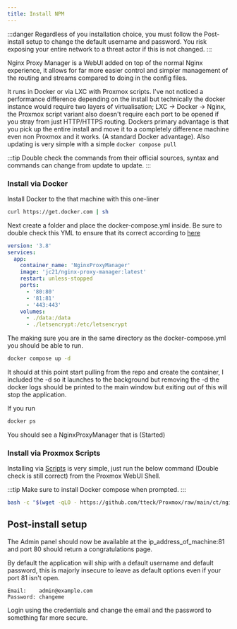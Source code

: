 ```yaml
--- 
title: Install NPM
---
```


:::danger
Regardless of you installation choice, you must follow the Post-install setup to change the default username and password. You risk exposing your entire network to a threat actor if this is not changed.
:::


Nginx Proxy Manager is a WebUI added on top of the normal Nginx experience, it allows for far more easier control and simpler management of the routing and streams compared to doing in the config files.

It runs in Docker or via LXC with Proxmox scripts. 
I've not noticed a performance difference depending on the install but technically the docker instance would require two layers of virtualisation; LXC -> Docker -> Nginx, the Proxmox script variant also doesn't require each port to be opened if you stray from just HTTP/HTTPS routing. Dockers primary advantage is that you pick up the entire install and move it to a completely difference machine even non Proxmox and it works. (A standard Docker advantage). Also updating is very simple with a simple `docker compose pull`

:::tip
Double check the commands from their official sources, syntax and commands can change from update to update. 
:::

### Install via Docker 

Install Docker to the that machine with this one-liner
```sh
curl https://get.docker.com | sh
```

Next create a folder and place the docker-compose.yml inside. Be sure to double check this YML to ensure that its correct according to [here](https://nginxproxymanager.com/guide/#quick-setup)

```yml
version: '3.8'
services:
  app:
    container_name: 'NginxProxyManager'
    image: 'jc21/nginx-proxy-manager:latest'
    restart: unless-stopped
    ports:
      - '80:80'
      - '81:81'
      - '443:443'
    volumes:
      - ./data:/data
      - ./letsencrypt:/etc/letsencrypt
```

The making sure you are in the same directory as the docker-compose.yml you should be able to run. 
``` bash
docker compose up -d
```

It should at this point start pulling from the repo and create the container, I included the -d so it launches to the background but removing the -d the docker logs should be printed to the main window but exiting out of this will stop the application.

If you run 
```bash
docker ps
```

You should see a NginxProxyManager that is (Started)

### Install via Proxmox Scripts 

Installing via [Scripts](https://tteck.github.io/Proxmox/) is very simple, just run the below command (Double check is still correct) from the Proxmox WebUI Shell. 

:::tip
Make sure to install Docker compose when prompted.
:::

```bash
bash -c "$(wget -qLO - https://github.com/tteck/Proxmox/raw/main/ct/nginxproxymanager.sh)"
```


## Post-install setup 

The Admin panel should now be available at the ip_address_of_machine:81 and port 80 should return a congratulations page. 

By default the application will ship with a default username and default password, this is majorly insecure to leave as default options even if your port 81 isn't open. 
```
Email:    admin@example.com
Password: changeme
```
Login using the credentials and change the email and the password to something far more secure. 